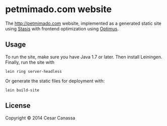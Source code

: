# petmimado.com website

The http://petmimado.com website, implemented as a generated static site using
[Stasis](https://github.com/magnars/stasis/) with frontend optimization using
[Optimus](https://github.com/magnars/optimus).


## Usage

To run the site, make sure you have Java 1.7 or later. Then install Leiningen. Finally, run the site with


```
lein ring server-headless
```

Or generate the static files for deployment with:


```
lein build-site
```


## License

Copyright © 2014 Cesar Canassa
